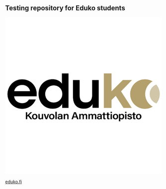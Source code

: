 ## Testing repository for Eduko students

![Logo](/hub/logo.jpg?raw=true "Logo")

[eduko.fi](eduko.fi)